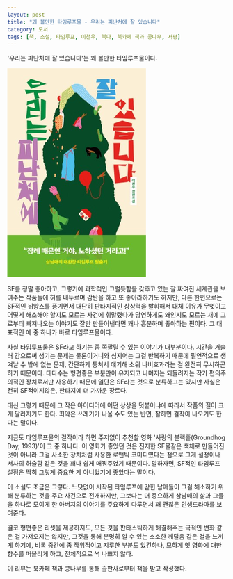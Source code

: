 ```yaml
---
layout: post
title: "꽤 볼만한 타임루프물 - 우리는 피난처에 잘 있습니다"
category: 도서
tags: [책, 소설, 타임루프, 이천우, 북다, 북카페 책과 콩나무, 서평]
---
```


'우리는 피난처에 잘 있습니다'는
꽤 볼만한 타임루프물이다.

![표지](/images/book/we-are-well-at-the-shelter-book.jpg)

SF를 정말 좋아하고,
그렇기에 과학적인 그럴듯함을 갖추고 있는
잘 짜여진 세계관을 보여주는 작품들에 혀를 내두르며 감탄을 하고 또 좋아라하기도 하지만,
다른 한편으로는 SF적인 뉘앙스를 풍기면서 대단히 판타지적인 상상력을 발휘해서
대체 이유가 무엇이고 어떻게 해소해야 할지도 모르는 사건에 휘말렸다가
당연하게도 왜인지도 모르는 새에 그로부터 빠져나오는 이야기도
잘만 만들어낸다면 꽤나 흥분하며 좋아하는 편이다.
그 대표적인 예 중 하나가 바로 타임루프물이다.

사실 타임루프물은 SF라고 하기는 좀 쪽팔릴 수 있는 이야기가 대부분이다.
시간을 거슬러 감으로써 생기는 문제는 물론이거니와
심지어는 그걸 반복하기 때문에 필연적으로 생겨날 수 밖에 없는 문제,
간단하게 퉁쳐서 얘기해 소위 나비효과라는 걸 완전히 무시하곤 하기 때문이다.
대다수는 형편좋은 부분만이 유지되고 나머지는 되돌려지는 작가 편의주의적인 장치로서만 사용하기 때문에
일단은 SF라는 것으로 분류하고는 있지만 사실은 전혀 SF적이지않은, 판타지에 더 가까운 장르다.

대신 그렇기 때문에 그 작은 아이디어에 어떤 상상을 덧붙이냐에 따라서 작품의 질이 크게 달라지기도 한다.
최악은 쓰레기가 나올 수도 있는 반면,
잘하면 걸작이 나오기도 한다는 말이다.

지금도 타임루프물의 걸작이라 하면 주저없이 추천할 영화 '사랑의 블랙홀(Groundhog Day, 1993)'이 그 중 하나다.
이 영화가 좋았던 것은 진지한 SF물같은 색채로 만들어진 것이 아니라
그걸 사소한 장치처럼 사용한 로맨틱 코미디였다는 점으로
그게 설정이나 서사의 허술함 같은 것을 꽤나 쉽게 매꿔주었기 때문이다.
말하자면, SF적인 타임루프 설정은 딱히 그렇게 중요한 게 아니었기에 좋았다는 말이다.

이 소설도 조금은 그렇다.
느닷없이 시작된 타임루프에 갇힌 남매들이
그걸 해소하기 위해 분투하는 것을 주요 사건으로 전개하지만,
그보다는 더 중요하게 삼남매의 삶과
그들을 하나로 모이게 한 아버지의 이야기를 주요하게 다루면서
꽤 괜찮은 인생드라마를 보여준다.

결코 형편좋은 리셋을 제공하지도,
모든 것을 판타스틱하게 해결해주는 극적인 변화 같은 걸 가져오지는 않지만,
그것을 통해 분명히 알 수 있는 소소한 깨달음 같은 걸을 느끼게 하기에,
비록 중간에 좀 작위적이고 지루한 부분도 있긴하나,
묘하게 옛 영화에 대한 향수를 떠올리게 하고,
전체적으로 썩 나쁘지 않다.



<div class="im im-info">
이 리뷰는 북카페 책과 콩나무를 통해 출판사로부터 책을 받고 작성했다.
</div>
